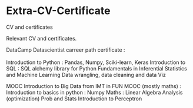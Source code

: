 # Extra-CV-Certificate
CV and certificates

Relevant CV and certificates.

DataCamp Datascientist carreer path certificate : <br> <br>
	Introduction to Python : Pandas, Numpy, Sciki-learn, Keras
	Introduction to SQL : SQL alchemy library for Python
	Fundamentals in Inferential Statistics and Machine Learning
	Data wrangling, data cleaning and data Viz
	
MOOC Introduction to Big Data from IMT in FUN MOOC (mostly maths) :
	Introduction to basics in python : Numpy
	Maths :
		Linear Algebra
		Analysis (optimization)
		Prob and Stats
	Introduction to Perceptron 
